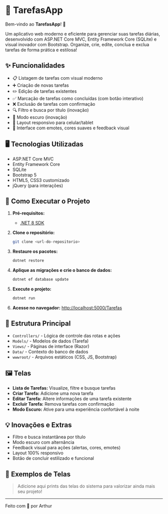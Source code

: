 # 📝 TarefasApp

Bem-vindo ao **TarefasApp**! 🚀

Um aplicativo web moderno e eficiente para gerenciar suas tarefas diárias, desenvolvido com ASP.NET Core MVC, Entity Framework Core (SQLite) e visual inovador com Bootstrap. Organize, crie, edite, conclua e exclua tarefas de forma prática e estilosa! 

## ✨ Funcionalidades

- 📋 Listagem de tarefas com visual moderno
- ➕ Criação de novas tarefas
- ✏️ Edição de tarefas existentes
- ✅ Marcação de tarefas como concluídas (com botão interativo)
- ❌ Exclusão de tarefas com confirmação
- 🔍 Filtro e busca por título (inovação)
- 🌙 Modo escuro (inovação)
- 📱 Layout responsivo para celular/tablet
- 🎨 Interface com emotes, cores suaves e feedback visual

## 🖥️ Tecnologias Utilizadas

- ASP.NET Core MVC
- Entity Framework Core
- SQLite
- Bootstrap 5
- HTML5, CSS3 customizado
- jQuery (para interações)

## 🚦 Como Executar o Projeto

1. **Pré-requisitos:**
   - [.NET 8 SDK](https://dotnet.microsoft.com/download/dotnet/8.0)

2. **Clone o repositório:**
   ```bash
   git clone <url-do-repositorio>
   ```

3. **Restaure os pacotes:**
   ```bash
   dotnet restore
   ```

4. **Aplique as migrações e crie o banco de dados:**
   ```bash
   dotnet ef database update
   ```

5. **Execute o projeto:**
   ```bash
   dotnet run
   ```

6. **Acesse no navegador:**
   [http://localhost:5000/Tarefas](http://localhost:5000/Tarefas)

## 📂 Estrutura Principal

- `Controllers/` - Lógica de controle das rotas e ações
- `Models/` - Modelos de dados (Tarefa)
- `Views/` - Páginas de interface (Razor)
- `Data/` - Contexto do banco de dados
- `wwwroot/` - Arquivos estáticos (CSS, JS, Bootstrap)

## 🖼️ Telas

- **Lista de Tarefas:** Visualize, filtre e busque tarefas
- **Criar Tarefa:** Adicione uma nova tarefa
- **Editar Tarefa:** Altere informações de uma tarefa existente
- **Excluir Tarefa:** Remova tarefas com confirmação
- **Modo Escuro:** Ative para uma experiência confortável à noite

## 💡 Inovações e Extras

- Filtro e busca instantânea por título
- Modo escuro com alternância
- Feedback visual para ações (alertas, cores, emotes)
- Layout 100% responsivo
- Botão de concluir estilizado e funcional

## 📸 Exemplos de Telas

> Adicione aqui prints das telas do sistema para valorizar ainda mais seu projeto!

---

Feito com 💙 por Arthur
